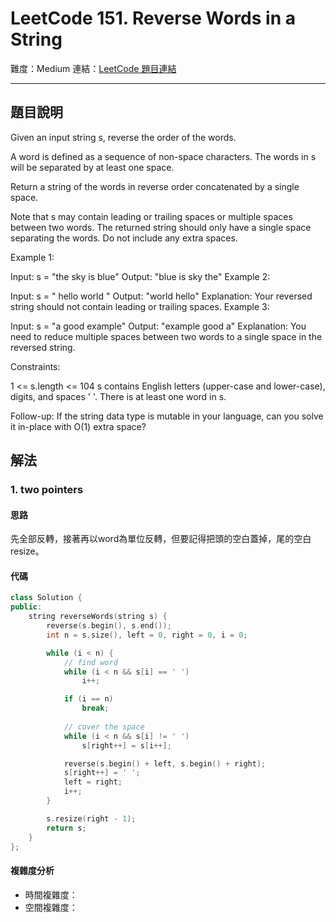 # LeetCode 151. Reverse Words in a String

難度：Medium
連結：[LeetCode 題目連結](https://leetcode.com/problems/reverse-words-in-a-string/description/)

---

## 題目說明
    
Given an input string s, reverse the order of the words.

A word is defined as a sequence of non-space characters. The words in s will be separated by at least one space.

Return a string of the words in reverse order concatenated by a single space.

Note that s may contain leading or trailing spaces or multiple spaces between two words. The returned string should only have a single space separating the words. Do not include any extra spaces.

 

Example 1:

Input: s = "the sky is blue"
Output: "blue is sky the"
Example 2:

Input: s = "  hello world  "
Output: "world hello"
Explanation: Your reversed string should not contain leading or trailing spaces.
Example 3:

Input: s = "a good   example"
Output: "example good a"
Explanation: You need to reduce multiple spaces between two words to a single space in the reversed string.
 

Constraints:

1 <= s.length <= 104
s contains English letters (upper-case and lower-case), digits, and spaces ' '.
There is at least one word in s.
 

Follow-up: If the string data type is mutable in your language, can you solve it in-place with O(1) extra space?

## 解法
### 1. two pointers
#### 思路

先全部反轉，接著再以word為單位反轉，但要記得把頭的空白蓋掉，尾的空白resize。

#### 代碼
```c++
class Solution {
public:
    string reverseWords(string s) {
        reverse(s.begin(), s.end());
        int n = s.size(), left = 0, right = 0, i = 0;

        while (i < n) {
            // find word
            while (i < n && s[i] == ' ')
                i++;

            if (i == n)
                break;
            
            // cover the space
            while (i < n && s[i] != ' ')
                s[right++] = s[i++];

            reverse(s.begin() + left, s.begin() + right);
            s[right++] = ' ';
            left = right;
            i++;
        }

        s.resize(right - 1);
        return s;
    }
};
```

#### 複雜度分析

- 時間複雜度：
- 空間複雜度：
